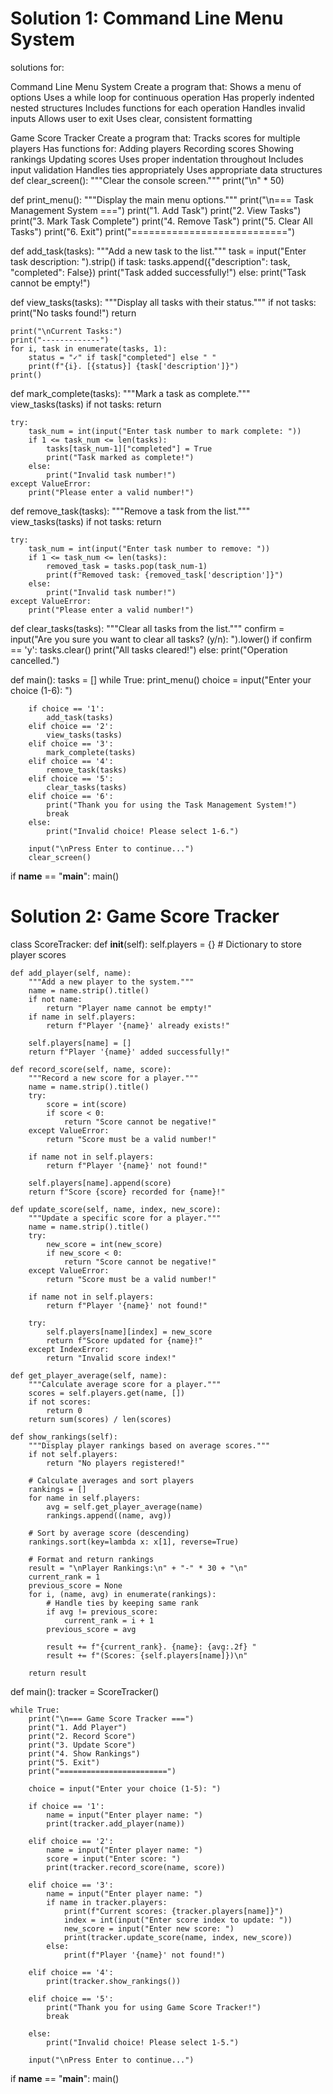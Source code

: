 # Solution 1: Command Line Menu System
solutions for:

Command Line Menu System
Create a program that:
Shows a menu of options
Uses a while loop for continuous operation
Has properly indented nested structures
Includes functions for each operation
Handles invalid inputs
Allows user to exit
Uses clear, consistent formatting

Game Score Tracker
Create a program that:
Tracks scores for multiple players
Has functions for:
Adding players
Recording scores
Showing rankings
Updating scores
Uses proper indentation throughout
Includes input validation
Handles ties appropriately
Uses appropriate data structures
def clear_screen():
    """Clear the console screen."""
    print("\n" * 50)

def print_menu():
    """Display the main menu options."""
    print("\n=== Task Management System ===")
    print("1. Add Task")
    print("2. View Tasks")
    print("3. Mark Task Complete")
    print("4. Remove Task")
    print("5. Clear All Tasks")
    print("6. Exit")
    print("===========================")

def add_task(tasks):
    """Add a new task to the list."""
    task = input("Enter task description: ").strip()
    if task:
        tasks.append({"description": task, "completed": False})
        print("Task added successfully!")
    else:
        print("Task cannot be empty!")

def view_tasks(tasks):
    """Display all tasks with their status."""
    if not tasks:
        print("No tasks found!")
        return

    print("\nCurrent Tasks:")
    print("-------------")
    for i, task in enumerate(tasks, 1):
        status = "✓" if task["completed"] else " "
        print(f"{i}. [{status}] {task['description']}")
    print()

def mark_complete(tasks):
    """Mark a task as complete."""
    view_tasks(tasks)
    if not tasks:
        return

    try:
        task_num = int(input("Enter task number to mark complete: "))
        if 1 <= task_num <= len(tasks):
            tasks[task_num-1]["completed"] = True
            print("Task marked as complete!")
        else:
            print("Invalid task number!")
    except ValueError:
        print("Please enter a valid number!")

def remove_task(tasks):
    """Remove a task from the list."""
    view_tasks(tasks)
    if not tasks:
        return

    try:
        task_num = int(input("Enter task number to remove: "))
        if 1 <= task_num <= len(tasks):
            removed_task = tasks.pop(task_num-1)
            print(f"Removed task: {removed_task['description']}")
        else:
            print("Invalid task number!")
    except ValueError:
        print("Please enter a valid number!")

def clear_tasks(tasks):
    """Clear all tasks from the list."""
    confirm = input("Are you sure you want to clear all tasks? (y/n): ").lower()
    if confirm == 'y':
        tasks.clear()
        print("All tasks cleared!")
    else:
        print("Operation cancelled.")

def main():
    tasks = []
    while True:
        print_menu()
        choice = input("Enter your choice (1-6): ")
        
        if choice == '1':
            add_task(tasks)
        elif choice == '2':
            view_tasks(tasks)
        elif choice == '3':
            mark_complete(tasks)
        elif choice == '4':
            remove_task(tasks)
        elif choice == '5':
            clear_tasks(tasks)
        elif choice == '6':
            print("Thank you for using the Task Management System!")
            break
        else:
            print("Invalid choice! Please select 1-6.")
        
        input("\nPress Enter to continue...")
        clear_screen()

if __name__ == "__main__":
    main()

# Solution 2: Game Score Tracker

class ScoreTracker:
    def __init__(self):
        self.players = {}  # Dictionary to store player scores
        
    def add_player(self, name):
        """Add a new player to the system."""
        name = name.strip().title()
        if not name:
            return "Player name cannot be empty!"
        if name in self.players:
            return f"Player '{name}' already exists!"
        
        self.players[name] = []
        return f"Player '{name}' added successfully!"
    
    def record_score(self, name, score):
        """Record a new score for a player."""
        name = name.strip().title()
        try:
            score = int(score)
            if score < 0:
                return "Score cannot be negative!"
        except ValueError:
            return "Score must be a valid number!"
        
        if name not in self.players:
            return f"Player '{name}' not found!"
        
        self.players[name].append(score)
        return f"Score {score} recorded for {name}!"
    
    def update_score(self, name, index, new_score):
        """Update a specific score for a player."""
        name = name.strip().title()
        try:
            new_score = int(new_score)
            if new_score < 0:
                return "Score cannot be negative!"
        except ValueError:
            return "Score must be a valid number!"
        
        if name not in self.players:
            return f"Player '{name}' not found!"
        
        try:
            self.players[name][index] = new_score
            return f"Score updated for {name}!"
        except IndexError:
            return "Invalid score index!"
    
    def get_player_average(self, name):
        """Calculate average score for a player."""
        scores = self.players.get(name, [])
        if not scores:
            return 0
        return sum(scores) / len(scores)
    
    def show_rankings(self):
        """Display player rankings based on average scores."""
        if not self.players:
            return "No players registered!"
        
        # Calculate averages and sort players
        rankings = []
        for name in self.players:
            avg = self.get_player_average(name)
            rankings.append((name, avg))
        
        # Sort by average score (descending)
        rankings.sort(key=lambda x: x[1], reverse=True)
        
        # Format and return rankings
        result = "\nPlayer Rankings:\n" + "-" * 30 + "\n"
        current_rank = 1
        previous_score = None
        for i, (name, avg) in enumerate(rankings):
            # Handle ties by keeping same rank
            if avg != previous_score:
                current_rank = i + 1
            previous_score = avg
            
            result += f"{current_rank}. {name}: {avg:.2f} "
            result += f"(Scores: {self.players[name]})\n"
        
        return result

def main():
    tracker = ScoreTracker()
    
    while True:
        print("\n=== Game Score Tracker ===")
        print("1. Add Player")
        print("2. Record Score")
        print("3. Update Score")
        print("4. Show Rankings")
        print("5. Exit")
        print("========================")
        
        choice = input("Enter your choice (1-5): ")
        
        if choice == '1':
            name = input("Enter player name: ")
            print(tracker.add_player(name))
            
        elif choice == '2':
            name = input("Enter player name: ")
            score = input("Enter score: ")
            print(tracker.record_score(name, score))
            
        elif choice == '3':
            name = input("Enter player name: ")
            if name in tracker.players:
                print(f"Current scores: {tracker.players[name]}")
                index = int(input("Enter score index to update: "))
                new_score = input("Enter new score: ")
                print(tracker.update_score(name, index, new_score))
            else:
                print(f"Player '{name}' not found!")
                
        elif choice == '4':
            print(tracker.show_rankings())
            
        elif choice == '5':
            print("Thank you for using Game Score Tracker!")
            break
            
        else:
            print("Invalid choice! Please select 1-5.")
        
        input("\nPress Enter to continue...")

if __name__ == "__main__":
    main()
